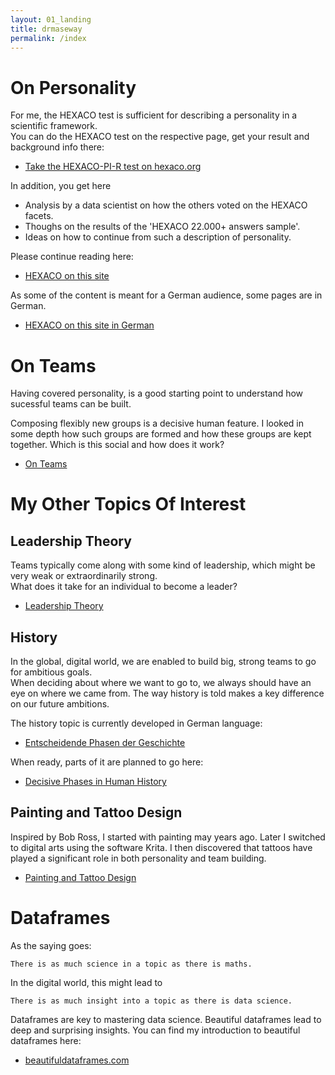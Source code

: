 ```yaml
---
layout: 01_landing
title: drmaseway
permalink: /index
---
```


# On Personality

For me, the HEXACO test is sufficient for describing a personality in a scientific framework.<br>
You can do the HEXACO test on the respective page, get your result and background info there:

- [Take the HEXACO-PI-R test on hexaco.org](http://hexaco.org/hexaco-online/)

In addition, you get here 
- Analysis by a data scientist on how the others voted on the HEXACO facets.
- Thoughs on the results of the 'HEXACO 22.000+ answers sample'.
- Ideas on how to continue from such a description of personality.

Please continue reading here:
- [HEXACO on this site](HEXACO) 

As some of the content is meant for a German audience, some pages are in German. 

- [HEXACO on this site in German](HEXACO_DE)

# On Teams

Having covered personality, is a good starting point to understand how sucessful teams can be built.

Composing flexibly new groups is a decisive human feature.
I looked in some depth how such groups are formed and how these groups are kept together.
Which is this social and how does it work?

- [On Teams](teams)

# My Other Topics Of Interest

## Leadership Theory

Teams typically come along with some kind of leadership, which might be very weak or extraordinarily strong.<br>
What does it take for an individual to become a leader?


- [Leadership Theory](https://mase69.github.io/lestmars/)



## History

In the global, digital world, we are enabled to build big, strong teams to go for ambitious goals.<br>
When deciding about where we want to go to, we always should have an eye on where we came from.
The way history is told makes a key difference on our future ambitions.

The history topic is currently developed in German language:
- [Entscheidende Phasen der Geschichte](history_de) 

When ready, parts of it are planned to go here:
- [Decisive Phases in Human History](history) 

## Painting and Tattoo Design

Inspired by Bob Ross, I started with painting may years ago.
Later I switched to digital arts using the software Krita.
I then discovered that tattoos have played a significant role in both personality and team building.

- [Painting and Tattoo Design](https://mase69.github.io/tatmars/)


#  Dataframes

As the saying goes: 

>
    There is as much science in a topic as there is maths.

In the digital world, this might lead to

> 
    There is as much insight into a topic as there is data science.

Dataframes are key to mastering data science. 
Beautiful dataframes lead to deep and surprising insights.
You can find my introduction to beautiful dataframes here:

- [beautifuldataframes.com](https://beautifuldataframes.com)





